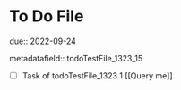 # To Do File

due:: 2022-09-24

metadatafield:: todoTestFile_1323_15

- [ ] Task of todoTestFile_1323 1 [[Query me]]
